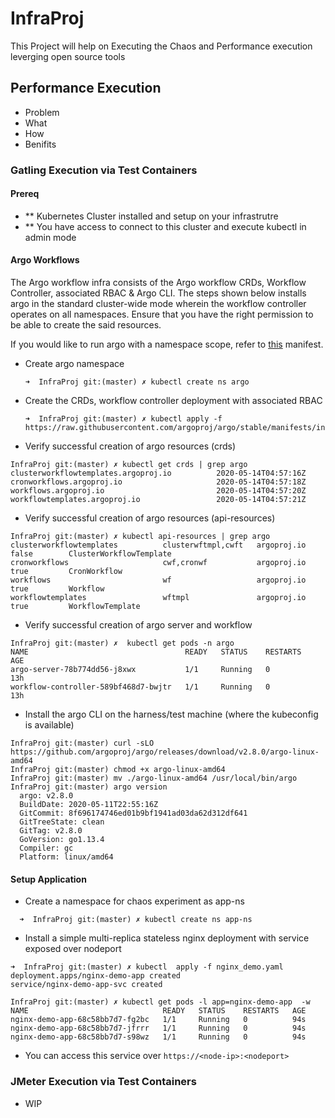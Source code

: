 # InfraProj
This Project will help on Executing the Chaos and Performance execution leverging open source tools

## Performance Execution 
* Problem 
* What 
* How 
* Benifits 
### Gatling Execution via Test Containers 

#### Prereq 
- ** Kubernetes Cluster installed and setup on your infrastrutre 
- ** You have access to connect to this cluster and execute kubectl in admin mode
#### Argo Workflows
The Argo workflow infra consists of the Argo workflow CRDs, Workflow Controller, associated RBAC & Argo CLI. The steps
shown below installs argo in the standard cluster-wide mode wherein the workflow controller operates on all
namespaces. Ensure that you have the right permission to be able to create the said resources.

If you would like to run argo with a namespace scope, refer to [this](https://github.com/argoproj/argo/blob/master/manifests/namespace-install.yaml) manifest.

- Create argo namespace
  ```
  ➜  InfraProj git:(master) ✗ kubectl create ns argo
  ```
- Create the CRDs, workflow controller deployment with associated RBAC
  ```
  ➜  InfraProj git:(master) ✗ kubectl apply -f https://raw.githubusercontent.com/argoproj/argo/stable/manifests/install.yaml
  ```
- Verify successful creation of argo resources (crds)
```
InfraProj git:(master) ✗ kubectl get crds | grep argo
clusterworkflowtemplates.argoproj.io          2020-05-14T04:57:16Z
cronworkflows.argoproj.io                     2020-05-14T04:57:18Z
workflows.argoproj.io                         2020-05-14T04:57:20Z
workflowtemplates.argoproj.io                 2020-05-14T04:57:21Z
```
- Verify successful creation of argo resources (api-resources)
```
InfraProj git:(master) ✗ kubectl api-resources | grep argo
clusterworkflowtemplates          clusterwftmpl,cwft   argoproj.io                    false        ClusterWorkflowTemplate
cronworkflows                     cwf,cronwf           argoproj.io                    true         CronWorkflow
workflows                         wf                   argoproj.io                    true         Workflow
workflowtemplates                 wftmpl               argoproj.io                    true         WorkflowTemplate
```
- Verify successful creation of argo server and workflow
```
InfraProj git:(master) ✗  kubectl get pods -n argo
NAME                                   READY   STATUS    RESTARTS   AGE
argo-server-78b774dd56-j8xwx           1/1     Running   0          13h
workflow-controller-589bf468d7-bwjtr   1/1     Running   0          13h
```
- Install the argo CLI on the harness/test machine (where the kubeconfig is available)
```
InfraProj git:(master) curl -sLO https://github.com/argoproj/argo/releases/download/v2.8.0/argo-linux-amd64
InfraProj git:(master) chmod +x argo-linux-amd64
InfraProj git:(master) mv ./argo-linux-amd64 /usr/local/bin/argo
InfraProj git:(master) argo version
  argo: v2.8.0
  BuildDate: 2020-05-11T22:55:16Z
  GitCommit: 8f696174746ed01b9bf1941ad03da62d312df641
  GitTreeState: clean
  GitTag: v2.8.0
  GoVersion: go1.13.4
  Compiler: gc
  Platform: linux/amd64
``` 
#### Setup Application 
- Create a namespace for chaos experiment as app-ns
```
  ➜  InfraProj git:(master) ✗ kubectl create ns app-ns
```
- Install a simple multi-replica stateless nginx deployment with service exposed over nodeport
```
➜  InfraProj git:(master) ✗ kubectl  apply -f nginx_demo.yaml
deployment.apps/nginx-demo-app created
service/nginx-demo-app-svc created
  ```
  ```
InfraProj git:(master) ✗ kubectl get pods -l app=nginx-demo-app  -w
NAME                              READY   STATUS    RESTARTS   AGE
nginx-demo-app-68c58bb7d7-fg2bc   1/1     Running   0          94s
nginx-demo-app-68c58bb7d7-jfrrr   1/1     Running   0          94s
nginx-demo-app-68c58bb7d7-s98wz   1/1     Running   0          94s
  ```
- You can access this service over `https://<node-ip>:<nodeport>`

### JMeter Execution via Test Containers 
* WIP